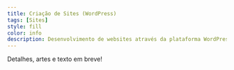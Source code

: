 ```yaml
---
title: Criação de Sites (WordPress)
tags: [Sites]
style: fill
color: info
description: Desenvolvimento de websites através da plataforma WordPress (Institucionais, landing pages, blogs). Apresentação de mockups.
---
```


Detalhes, artes e texto em breve!
